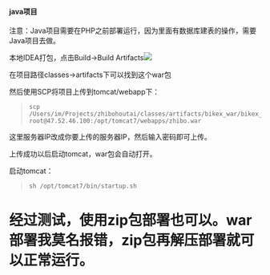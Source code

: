 #### java项目

注意：Java项目需要在PHP之前部署运行，因为里面有数据库建表的操作，需要Java项目去做。

本地IDEA打包，点击Build-&gt;Build Artifacts![](/assets/build.png)

在项目路径classes-&gt;artifacts下可以找到这个war包

然后使用SCP将项目上传到tomcat/webapp下：

> ```
> scp /Users/im/Projects/zhibohoutai/classes/artifacts/bikex_war/bikex_war.war root@47.52.46.100:/opt/tomcat7/webapps/zhibo.war
> ```

这里服务器IP改成你要上传的服务器IP，然后输入密码即可上传。

上传成功以后启动tomcat，war包会自动打开。

启动tomcat：

> ```
> sh /opt/tomcat7/bin/startup.sh
> ```



# 经过测试，使用zip包部署也可以。war部署我莫名报错，zip包再解压部署就可以正常运行。



